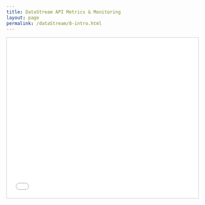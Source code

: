 ```yaml
---
title: DataStream API Metrics & Monitoring
layout: page
permalink: /dataStream/8-intro.html
---
```


<iframe src="//www.slideshare.net/slideshow/embed_code/key/A5xpXrLwZkJbgG" width="680" height="421" frameborder="0" marginwidth="0" marginheight="0" scrolling="no" style="border:1px solid #CCC; border-width:1px; margin-bottom:5px; max-width: 100%;" allowfullscreen> </iframe>
